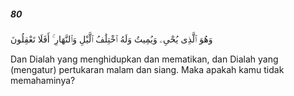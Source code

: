 ##### 80

<span class="ayah">وَهُوَ ٱلَّذِى يُحْىِۦ وَيُمِيتُ وَلَهُ ٱخْتِلَٰفُ ٱلَّيْلِ وَٱلنَّهَارِ ۚ أَفَلَا تَعْقِلُونَ</span>

<span class="ayah_translation">Dan Dialah yang menghidupkan dan mematikan, dan Dialah yang (mengatur) pertukaran malam dan siang. Maka apakah kamu tidak memahaminya?</span>
